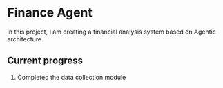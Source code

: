 # Finance Agent 

In this project, I am creating a financial analysis system based on Agentic architecture. 

## Current progress
1. Completed the data collection module


